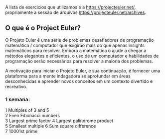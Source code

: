 A lista de exercicios que utilizamos é a https://projecteuler.net/, propriamente a sessão de arquivos https://projecteuler.net/archives.

## O que é o Project Euler?
O Projeto Euler é uma série de problemas desafiadores de programação matemática / computador que exigirão mais do que apenas insights matemáticos para resolver. Embora a matemática o ajude a chegar a métodos elegantes e eficientes, o uso de um computador e habilidades de programação serão necessários para resolver a maioria dos problemas.

A motivação para iniciar o Projeto Euler, e sua continuação, 
é fornecer uma plataforma para a mente indagadora se aprofundar em áreas desconhecidas e aprender 
novos conceitos em um contexto divertido e recreativo.

### 1 semana:
1	Multiples of 3 and 5	
2	Even Fibonacci numbers	
3	Largest prime factor
4	Largest palindrome product	
5	Smallest multiple
6	Sum square difference	
7	10001st prime
